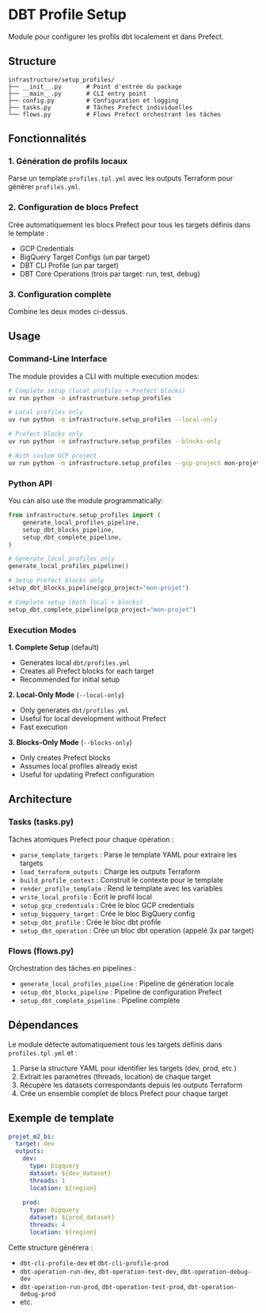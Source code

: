 # DBT Profile Setup

Module pour configurer les profils dbt localement et dans Prefect.

## Structure

```
infrastructure/setup_profiles/
├── __init__.py       # Point d'entrée du package
├── __main__.py       # CLI entry point
├── config.py         # Configuration et logging
├── tasks.py          # Tâches Prefect individuelles
└── flows.py          # Flows Prefect orchestrant les tâches
```

## Fonctionnalités

### 1. Génération de profils locaux
Parse un template `profiles.tpl.yml` avec les outputs Terraform pour générer `profiles.yml`.

### 2. Configuration de blocs Prefect
Crée automatiquement les blocs Prefect pour tous les targets définis dans le template :
- GCP Credentials
- BigQuery Target Configs (un par target)
- DBT CLI Profile (un par target)
- DBT Core Operations (trois par target: run, test, debug)

### 3. Configuration complète
Combine les deux modes ci-dessus.

## Usage

### Command-Line Interface

The module provides a CLI with multiple execution modes:

```bash
# Complete setup (local profiles + Prefect blocks)
uv run python -m infrastructure.setup_profiles

# Local profiles only
uv run python -m infrastructure.setup_profiles --local-only

# Prefect blocks only
uv run python -m infrastructure.setup_profiles --blocks-only

# With custom GCP project
uv run python -m infrastructure.setup_profiles --gcp-project mon-projet-gcp
```

### Python API

You can also use the module programmatically:

```python
from infrastructure.setup_profiles import (
    generate_local_profiles_pipeline,
    setup_dbt_blocks_pipeline,
    setup_dbt_complete_pipeline,
)

# Generate local profiles only
generate_local_profiles_pipeline()

# Setup Prefect blocks only
setup_dbt_blocks_pipeline(gcp_project="mon-projet")

# Complete setup (both local + blocks)
setup_dbt_complete_pipeline(gcp_project="mon-projet")
```

### Execution Modes

**1. Complete Setup** (default)
- Generates local `dbt/profiles.yml`
- Creates all Prefect blocks for each target
- Recommended for initial setup

**2. Local-Only Mode** (`--local-only`)
- Only generates `dbt/profiles.yml`
- Useful for local development without Prefect
- Fast execution

**3. Blocks-Only Mode** (`--blocks-only`)
- Only creates Prefect blocks
- Assumes local profiles already exist
- Useful for updating Prefect configuration

## Architecture

### Tasks (tasks.py)
Tâches atomiques Prefect pour chaque opération :
- `parse_template_targets` : Parse le template YAML pour extraire les targets
- `load_terraform_outputs` : Charge les outputs Terraform
- `build_profile_context` : Construit le contexte pour le template
- `render_profile_template` : Rend le template avec les variables
- `write_local_profile` : Écrit le profil local
- `setup_gcp_credentials` : Crée le bloc GCP credentials
- `setup_bigquery_target` : Crée le bloc BigQuery config
- `setup_dbt_profile` : Crée le bloc dbt profile
- `setup_dbt_operation` : Crée un bloc dbt operation (appelé 3x par target)

### Flows (flows.py)
Orchestration des tâches en pipelines :
- `generate_local_profiles_pipeline` : Pipeline de génération locale
- `setup_dbt_blocks_pipeline` : Pipeline de configuration Prefect
- `setup_dbt_complete_pipeline` : Pipeline complète

## Dépendances

Le module détecte automatiquement tous les targets définis dans `profiles.tpl.yml` et :
1. Parse la structure YAML pour identifier les targets (dev, prod, etc.)
2. Extrait les paramètres (threads, location) de chaque target
3. Récupère les datasets correspondants depuis les outputs Terraform
4. Crée un ensemble complet de blocs Prefect pour chaque target

## Exemple de template

```yaml
projet_m2_bi:
  target: dev
  outputs:
    dev:
      type: bigquery
      dataset: ${dev_dataset}
      threads: 1
      location: ${region}
    
    prod:
      type: bigquery
      dataset: ${prod_dataset}
      threads: 4
      location: ${region}
```

Cette structure générera :
- `dbt-cli-profile-dev` et `dbt-cli-profile-prod`
- `dbt-operation-run-dev`, `dbt-operation-test-dev`, `dbt-operation-debug-dev`
- `dbt-operation-run-prod`, `dbt-operation-test-prod`, `dbt-operation-debug-prod`
- etc.
